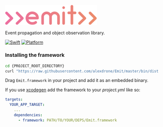 
<img src="https://raw.githubusercontent.com/alexdrone/Emit/master/docs/logo.png" width=300 alt="Emit"/>

Event propagation and object observation library.



[![Swift](https://img.shields.io/badge/swift-5-orange.svg?style=flat)](#) [![Platform](https://img.shields.io/badge/platform-iOS|macOS-lightgrey.svg?style=flat)](#)

### Installing the framework

```bash
cd {PROJECT_ROOT_DIRECTORY}
curl "https://raw.githubusercontent.com/alexdrone/Emit/master/bin/dist.zip" > dist.zip && unzip dist.zip && rm dist.zip;
```

Drag `Emit.framework` in your project and add it as an embedded binary.

If you use [xcodegen](https://github.com/yonaskolb/XcodeGen) add the framework to your *project.yml* like so:

```yaml
targets:
  YOUR_APP_TARGET:
    ...
    dependencies:
      - framework: PATH/TO/YOUR/DEPS/Emit.framework
```
